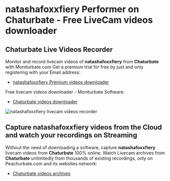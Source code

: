 # natashafoxxfiery Performer on Chaturbate - Free LiveCam videos downloader

## Chaturbate Live Videos Recorder

Monitor and record livecam videos of **natashafoxxfiery** from **Chaturbate** with Moniturbate.com
Get a premium trial for free by just and only registering with your Email address:
* [natashafoxxfiery Premium videos downloader](https://moniturbate.com/request-demo-licence-key.html)

Free livecam videos downloader - Moniturbate Software:
* [Chaturbate videos downloader](https://moniturbate.com/moniturbate-download-software.html)

![natashafoxxfiery livecam videos recorder](https://peachurnet.com/templates/moniturbate-software.png)


## Capture natashafoxxfiery videos from the Cloud and watch your recordings on Streaming

Without the need of downloading a software, capture **natashafoxxfiery** livecam videos from **Chaturbate** 100% online.
Watch Livecam archives from **Chaturbate** unlimitedly from thousands of existing recordings, only on Peachurbate.com and its websites network:
* [Chaturbate videos archives](https://peachurnet.com/)